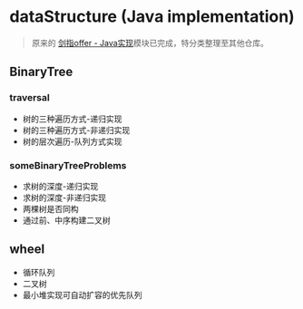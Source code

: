 # dataStructure (Java implementation)
> 原来的 <a href="https://github.com/javaEasyRob/TheSwordToOffer">剑指offer - Java实现</a>模块已完成，特分类整理至其他仓库。
## BinaryTree
### traversal 
<ul>
  <li>树的三种遍历方式-递归实现</li>
  <li>树的三种遍历方式-非递归实现</li>
  <li>树的层次遍历-队列方式实现</li>
</ul>

### someBinaryTreeProblems
<ul>
  <li>求树的深度-递归实现</li>
  <li>求树的深度-非递归实现</li>
  <li>两棵树是否同构</li>
  <li>通过前、中序构建二叉树</li>
</ul>



## wheel
<ul>
  <li>循环队列</li>
  <li>二叉树</li>
  <li>最小堆实现可自动扩容的优先队列</li>
</ul>
